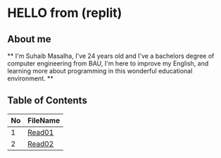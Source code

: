 
# HELLO from (replit) 

## About me 

** I'm Suhaib Masalha, I've 24 years old and I've a bachelors degree of computer engineering from BAU,  I'm here to improve my English, and learning more about programming in this wonderful educational environment. **

## Table of Contents

No | FileName
---|----------
1 | [Read01](Read01.md)
2 | [Read02](Read02.md)
	




